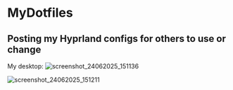 # MyDotfiles
Posting my Hyprland configs for others to use or change
-------------------------------------------------------
My desktop: 
![screenshot_24062025_151136](https://github.com/user-attachments/assets/bb41b3de-dd22-45d4-a88a-4b8b9e4b80d3)

![screenshot_24062025_151211](https://github.com/user-attachments/assets/f83e5ffd-7a03-48d5-bb40-eee9a619f19b)


